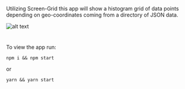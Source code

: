 Utilizing Screen-Grid this app will show a histogram grid of data points depending on geo-coordinates coming from a directory of JSON data.

![alt text](https://media.giphy.com/media/pk8ZRQrnRGXRfZNQ35/giphy.gif "DriverData")

#

To view the app run:

```
npm i && npm start
```

or

```
yarn && yarn start
```
